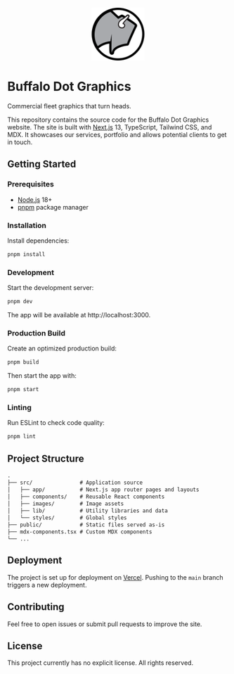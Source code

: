 <p align="center">
  <img src="./public/icons/icon.svg" alt="Buffalo Dot Graphics logo" width="120">
</p>

# Buffalo Dot Graphics

Commercial fleet graphics that turn heads.

This repository contains the source code for the Buffalo Dot Graphics website. The site is built with [Next.js](https://nextjs.org/) 13, TypeScript, Tailwind CSS, and MDX. It showcases our services, portfolio and allows potential clients to get in touch.

## Getting Started

### Prerequisites

- [Node.js](https://nodejs.org/) 18+
- [pnpm](https://pnpm.io/) package manager

### Installation

Install dependencies:

```bash
pnpm install
```

### Development

Start the development server:

```bash
pnpm dev
```

The app will be available at http://localhost:3000.

### Production Build

Create an optimized production build:

```bash
pnpm build
```

Then start the app with:

```bash
pnpm start
```

### Linting

Run ESLint to check code quality:

```bash
pnpm lint
```

## Project Structure

```
.
├── src/               # Application source
│   ├── app/           # Next.js app router pages and layouts
│   ├── components/    # Reusable React components
│   ├── images/        # Image assets
│   ├── lib/           # Utility libraries and data
│   └── styles/        # Global styles
├── public/            # Static files served as-is
├── mdx-components.tsx # Custom MDX components
└── ...
```

## Deployment

The project is set up for deployment on [Vercel](https://vercel.com/). Pushing to the `main` branch triggers a new deployment.

## Contributing

Feel free to open issues or submit pull requests to improve the site.

## License

This project currently has no explicit license. All rights reserved.


